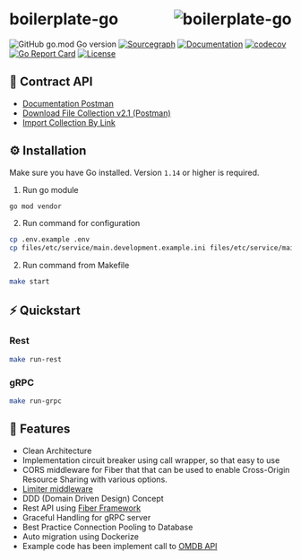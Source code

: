 # <img align="right" src="https://avatars.githubusercontent.com/u/56905970?s=60&v=4" alt="boilerplate-go" title="boilerplate-go" /> boilerplate-go

![GitHub go.mod Go version](https://img.shields.io/github/go-mod/go-version/alhamsya/boilerplate-go)
[![Sourcegraph](https://sourcegraph.com/github.com/alhamsya/boilerplate-go/-/badge.svg)](https://sourcegraph.com/github.com/alhamsya/boilerplate-go?badge)
[![Documentation](https://godoc.org/github.com/alhamsya/boilerplate-go?status.svg)](https://godoc.org/github.com/alhamsya/boilerplate-go)
[![codecov](https://codecov.io/gh/alhamsya/boilerplate-go/branch/master/graph/badge.svg?token=mDCHTd8WM7)](https://codecov.io/gh/alhamsya/boilerplate-go)
[![Go Report Card](https://goreportcard.com/badge/github.com/alhamsya/boilerplate-go)](https://goreportcard.com/report/github.com/alhamsya/boilerplate-go)
[![License](https://img.shields.io/github/license/alhamsya/boilerplate-go?color=blue)](https://raw.githubusercontent.com/alhamsya/boilerplate-go/master/LICENSE)

## 👀 Contract API
- [Documentation Postman](https://documenter.getpostman.com/view/2516369/UV5Ro1M1)
- [Download File Collection v2.1 (Postman)](https://github.com/alhamsya/boilerplate-go/blob/master/boilerplate-go.postman_collection.json)
- [Import Collection By Link](https://www.getpostman.com/collections/b71ad1f701723738498f)

## ⚙️ Installation

Make sure you have Go installed. Version `1.14` or higher is required.
1. Run go module
```bash
go mod vendor
```
2. Run command for configuration
```bash
cp .env.example .env
cp files/etc/service/main.development.example.ini files/etc/service/main.development.ini
```

2. Run command from Makefile
```bash
make start
```

## ⚡️ Quickstart

### Rest
```bash
make run-rest
```

### gRPC
```bash
make run-grpc
```

## 🎯 Features
- Clean Architecture
- Implementation circuit breaker using call wrapper, so that easy to use
- CORS middleware for Fiber that that can be used to enable Cross-Origin Resource Sharing with various options.
- [Limiter middleware](https://github.com/gofiber/fiber/tree/master/middleware/limiter#limiter-middleware)
- DDD (Domain Driven Design) Concept
- Rest API using [Fiber Framework](https://github.com/gofiber/fiber)
- Graceful Handling for gRPC server
- Best Practice Connection Pooling to Database
- Auto migration using Dockerize
- Example code has been implement call to [OMDB API](http://www.omdbapi.com/)